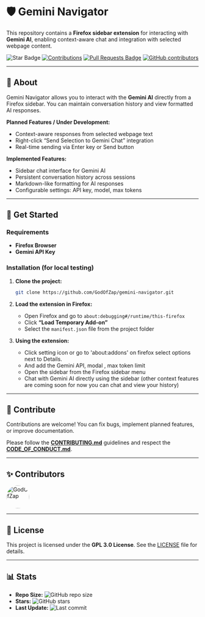 # 🛡️ Gemini Navigator

This repository contains a **Firefox sidebar extension** for interacting with **Gemini AI**, enabling context-aware chat and integration with selected webpage content.

<div align="center">

<img src="https://img.shields.io/static/v1?label=%F0%9F%8C%9F&message=If%20Useful&style=style=flat&color=BC4E99" alt="Star Badge"/>
<a href="https://github.com/GodOfZap" ><img src="https://img.shields.io/badge/Contributions-welcome-violet.svg?style=flat&logo=git" alt="Contributions" /></a>
<a href="https://github.com/GodOfZap/gemini-navigator/pulls"><img src="https://img.shields.io/github/issues-pr/GodOfZap/gemini-navigator" alt="Pull Requests Badge"/></a>
<a href="https://github.com/GodOfZap/gemini-navigator/graphs/contributors"><img alt="GitHub contributors" src="https://img.shields.io/github/contributors/GodOfZap/gemini-navigator?color=2b9348"></a>

</div>

---

## 📝 About

Gemini Navigator allows you to interact with the **Gemini AI** directly from a Firefox sidebar. You can maintain conversation history and view formatted AI responses.  

**Planned Features / Under Development:**
- Context-aware responses from selected webpage text  
- Right-click “Send Selection to Gemini Chat” integration  
- Real-time sending via Enter key or Send button  

**Implemented Features:**
- Sidebar chat interface for Gemini AI  
- Persistent conversation history across sessions  
- Markdown-like formatting for AI responses  
- Configurable settings: API key, model, max tokens

---

## 🚀 Get Started

### Requirements

- **Firefox Browser**  
- **Gemini API Key**  

### Installation (for local testing)

1. **Clone the project:**
    ```bash
    git clone https://github.com/GodOfZap/gemini-navigator.git
    ```

2. **Load the extension in Firefox:**
    - Open Firefox and go to `about:debugging#/runtime/this-firefox`
    - Click **“Load Temporary Add-on”**
    - Select the `manifest.json` file from the project folder

3. **Using the extension:**
    - Click setting icon or go to 'about:addons' on firefox select options next to Details.
    - And add the Gemini API, modal , max token limit
    - Open the sidebar from the Firefox sidebar menu  
    - Chat with Gemini AI directly using the sidebar (other context features are coming soon for now you can chat and view your history)

---

## 🤝 Contribute

Contributions are welcome! You can fix bugs, implement planned features, or improve documentation.  

Please follow the **[CONTRIBUTING.md](CONTRIBUTING.md)** guidelines and respect the **[CODE_OF_CONDUCT.md](CODE_OF_CONDUCT.md)**.

---

## ✨ Contributors

<!-- CONTRIBUTORS:START -->
<a href="https://github.com/GodOfZap">
  <img src="https://avatars.githubusercontent.com/u/104364679?v=4" width="60" height="60" alt="GodOfZap" style="border-radius: 50%;" />
</a>
<!-- CONTRIBUTORS:END -->

---

## 📄 License

This project is licensed under the **GPL 3.0 License**. See the [LICENSE](LICENSE) file for details.

---

## 📊 Stats 

- **Repo Size:** ![GitHub repo size](https://img.shields.io/github/repo-size/GodOfZap/gemini-navigator)
- **Stars:** ![GitHub stars](https://img.shields.io/github/stars/GodOfZap/gemini-navigator)
- **Last Update:** ![Last commit](https://img.shields.io/github/last-commit/GodOfZap/gemini-navigator)
